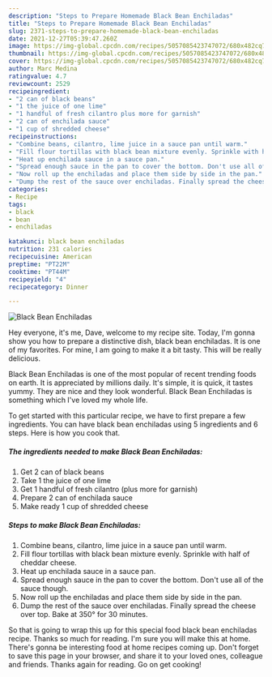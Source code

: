 ```yaml
---
description: "Steps to Prepare Homemade Black Bean Enchiladas"
title: "Steps to Prepare Homemade Black Bean Enchiladas"
slug: 2371-steps-to-prepare-homemade-black-bean-enchiladas
date: 2021-12-27T05:39:47.260Z
image: https://img-global.cpcdn.com/recipes/5057085423747072/680x482cq70/black-bean-enchiladas-recipe-main-photo.jpg
thumbnail: https://img-global.cpcdn.com/recipes/5057085423747072/680x482cq70/black-bean-enchiladas-recipe-main-photo.jpg
cover: https://img-global.cpcdn.com/recipes/5057085423747072/680x482cq70/black-bean-enchiladas-recipe-main-photo.jpg
author: Marc Medina
ratingvalue: 4.7
reviewcount: 2529
recipeingredient:
- "2 can of black beans"
- "1 the juice of one lime"
- "1 handful of fresh cilantro plus more for garnish"
- "2 can of enchilada sauce"
- "1 cup of shredded cheese"
recipeinstructions:
- "Combine beans, cilantro, lime juice in a sauce pan until warm."
- "Fill flour tortillas with black bean mixture evenly. Sprinkle with half of cheddar cheese."
- "Heat up enchilada sauce in a sauce pan."
- "Spread enough sauce in the pan to cover the bottom. Don't use all of the sauce though."
- "Now roll up the enchiladas and place them side by side in the pan."
- "Dump the rest of the sauce over enchiladas. Finally spread the cheese over top. Bake at 350° for 30 minutes."
categories:
- Recipe
tags:
- black
- bean
- enchiladas

katakunci: black bean enchiladas 
nutrition: 231 calories
recipecuisine: American
preptime: "PT22M"
cooktime: "PT44M"
recipeyield: "4"
recipecategory: Dinner

---
```



![Black Bean Enchiladas](https://img-global.cpcdn.com/recipes/5057085423747072/680x482cq70/black-bean-enchiladas-recipe-main-photo.jpg)

Hey everyone, it's me, Dave, welcome to my recipe site. Today, I'm gonna show you how to prepare a distinctive dish, black bean enchiladas. It is one of my favorites. For mine, I am going to make it a bit tasty. This will be really delicious.



Black Bean Enchiladas is one of the most popular of recent trending foods on earth. It is appreciated by millions daily. It's simple, it is quick, it tastes yummy. They are nice and they look wonderful. Black Bean Enchiladas is something which I've loved my whole life.


To get started with this particular recipe, we have to first prepare a few ingredients. You can have black bean enchiladas using 5 ingredients and 6 steps. Here is how you cook that.

<!--inarticleads1-->

##### The ingredients needed to make Black Bean Enchiladas:

1. Get 2 can of black beans
1. Take 1 the juice of one lime
1. Get 1 handful of fresh cilantro (plus more for garnish)
1. Prepare 2 can of enchilada sauce
1. Make ready 1 cup of shredded cheese




<!--inarticleads2-->

##### Steps to make Black Bean Enchiladas:

1. Combine beans, cilantro, lime juice in a sauce pan until warm.
1. Fill flour tortillas with black bean mixture evenly. Sprinkle with half of cheddar cheese.
1. Heat up enchilada sauce in a sauce pan.
1. Spread enough sauce in the pan to cover the bottom. Don't use all of the sauce though.
1. Now roll up the enchiladas and place them side by side in the pan.
1. Dump the rest of the sauce over enchiladas. Finally spread the cheese over top. Bake at 350° for 30 minutes.




So that is going to wrap this up for this special food black bean enchiladas recipe. Thanks so much for reading. I'm sure you will make this at home. There's gonna be interesting food at home recipes coming up. Don't forget to save this page in your browser, and share it to your loved ones, colleague and friends. Thanks again for reading. Go on get cooking!
